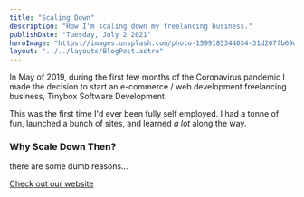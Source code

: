 ```yaml
---
title: "Scaling Down"
description: "How I'm scaling down my freelancing business."
publishDate: "Tuesday, July 2 2021"
heroImage: "https://images.unsplash.com/photo-1599185344034-31d207fb69d4?ixid=MnwxMjA3fDB8MHxwaG90by1wYWdlfHx8fGVufDB8fHx8&ixlib=rb-1.2.1&auto=format&fit=crop&w=1050&q=80"
layout: "../../layouts/BlogPost.astro"
---
```


In May of 2019, during the first few months of the Coronavirus pandemic I made the decision to start an e-commerce / web development freelancing business, Tinybox Software Development.

This was the first time I'd ever been fully self employed. I had a tonne of fun, launched a bunch of sites, and learned *a lot* along the way.

### Why Scale Down Then?

there are some dumb reasons...

[Check out our website](https://tinybox.dev)